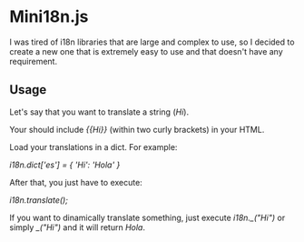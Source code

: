# Mini18n.js

I was tired of i18n libraries that are large and complex to use, so I decided to create a new one that is extremely easy to use and that doesn't have any requirement.

## Usage

Let's say that you want to translate a string (*Hi*).

Your should include *{{Hi}}* (within two curly brackets) in your HTML.

Load your translations in a dict. For example:

*i18n.dict['es'] = {
  'Hi': 'Hola'
}*

After that, you just have to execute:

*i18n.translate();*

If you want to dinamically translate something, just execute *i18n._("Hi")* or simply *_("Hi")* and it will return *Hola*.
